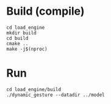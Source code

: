 # Build (compile)

```
cd load_engine
mkdir build
cd build
cmake ..
make -j$(nproc) 
```

# Run
```
cd load_engine/build
./dynamic_gesture --datadir ../model
```